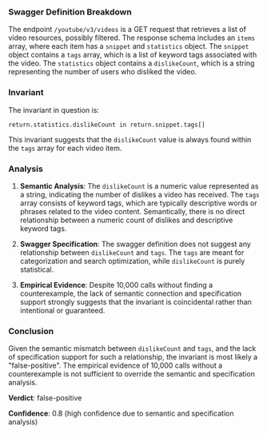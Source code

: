 ### Swagger Definition Breakdown

The endpoint `/youtube/v3/videos` is a GET request that retrieves a list of video resources, possibly filtered. The response schema includes an `items` array, where each item has a `snippet` and `statistics` object. The `snippet` object contains a `tags` array, which is a list of keyword tags associated with the video. The `statistics` object contains a `dislikeCount`, which is a string representing the number of users who disliked the video.

### Invariant

The invariant in question is:

`return.statistics.dislikeCount in return.snippet.tags[]`

This invariant suggests that the `dislikeCount` value is always found within the `tags` array for each video item.

### Analysis

1. **Semantic Analysis**: The `dislikeCount` is a numeric value represented as a string, indicating the number of dislikes a video has received. The `tags` array consists of keyword tags, which are typically descriptive words or phrases related to the video content. Semantically, there is no direct relationship between a numeric count of dislikes and descriptive keyword tags.

2. **Swagger Specification**: The swagger definition does not suggest any relationship between `dislikeCount` and `tags`. The `tags` are meant for categorization and search optimization, while `dislikeCount` is purely statistical.

3. **Empirical Evidence**: Despite 10,000 calls without finding a counterexample, the lack of semantic connection and specification support strongly suggests that the invariant is coincidental rather than intentional or guaranteed.

### Conclusion

Given the semantic mismatch between `dislikeCount` and `tags`, and the lack of specification support for such a relationship, the invariant is most likely a "false-positive". The empirical evidence of 10,000 calls without a counterexample is not sufficient to override the semantic and specification analysis.

**Verdict**: false-positive

**Confidence**: 0.8 (high confidence due to semantic and specification analysis)
